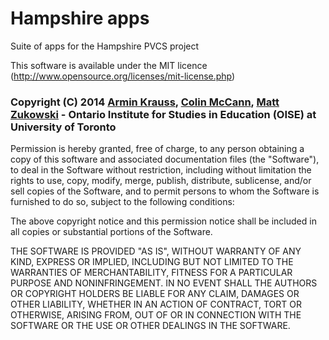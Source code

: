 Hampshire apps
==============

Suite of apps for the Hampshire PVCS project


This software is available under the MIT licence (http://www.opensource.org/licenses/mit-license.php)

### Copyright (C) 2014  [Armin Krauss](https://github.com/mackrauss "Armin's github profile"), [Colin McCann](https://github.com/colinmccann "Colin's github profile"), [Matt Zukowski](https://github.com/zuk "Matt's github profile") - Ontario Institute for Studies in Education (OISE) at University of Toronto

Permission is hereby granted, free of charge, to any person obtaining a copy of this software and associated documentation files (the "Software"), to deal in the Software without restriction, including without limitation the rights to use, copy, modify, merge, publish, distribute, sublicense, and/or sell copies of the Software, and to permit persons to whom the Software is furnished to do so, subject to the following conditions:

The above copyright notice and this permission notice shall be included in all copies or substantial portions of the Software.

THE SOFTWARE IS PROVIDED "AS IS", WITHOUT WARRANTY OF ANY KIND, EXPRESS OR IMPLIED, INCLUDING BUT NOT LIMITED TO THE WARRANTIES OF MERCHANTABILITY, FITNESS FOR A PARTICULAR PURPOSE AND NONINFRINGEMENT. IN NO EVENT SHALL THE AUTHORS OR COPYRIGHT HOLDERS BE LIABLE FOR ANY CLAIM, DAMAGES OR OTHER LIABILITY, WHETHER IN AN ACTION OF CONTRACT, TORT OR OTHERWISE, ARISING FROM, OUT OF OR IN CONNECTION WITH THE SOFTWARE OR THE USE OR OTHER DEALINGS IN THE SOFTWARE.
